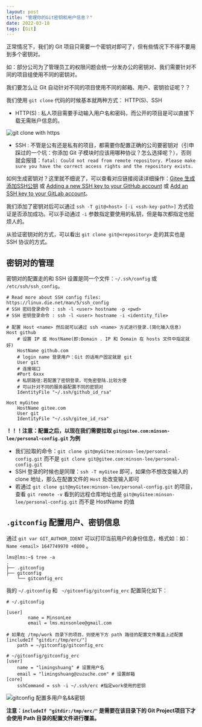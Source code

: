 ```yaml
---
layout: post
title: "管理你的Git密钥和用户信息？"
date: 2022-03-18
tags: [Git]
---
```


正常情况下，我们的 Git 项目只需要一个密钥对即可了，但有些情况下不得不要用到多个密钥对。

如：部分公司为了管理员工的权限问题会统一分发办公的密钥对、我们需要针对不同的项目组使用不同的密钥对。

我们要怎么让 Git 自动针对不同的项目使用不同的邮箱、用户、密钥验证呢？？

我们使用 `git clone` 代码的时候基本就两种方式： HTTP(S)、SSH 

- HTTP(S) : 私人项目需要手动输入用户名和密码，而公开的项目是可以直接下载无需账户信息的。

![git clone with https](https://cdn.jsdelivr.net/gh/MinsonLee/minsonlee.github.io/images/pig/20220320003007.png)

- SSH : 不管是公有还是私有的项目，都需要你配置正确的公司要密钥对（引申踩过的一个坑：你添加 Git 子模块时应该用哪种协议？怎么选择呢？），否则就会报错：`fatal: Could not read from remote repository. Please make sure you have the correct access rights and the repository exists.`

如何生成密钥对？这里就不细说了，可以查看对应链接阅读详细操作：[Gitee 生成添加SSH公钥](https://gitee.com/help/articles/4181) 或 [Adding a new SSH key to your GitHub account](https://docs.github.com/en/authentication/connecting-to-github-with-ssh/adding-a-new-ssh-key-to-your-github-account) 或 [Add an SSH key to your GitLab account](https://docs.gitlab.com/ee/ssh/index.html#add-an-ssh-key-to-your-gitlab-account)。

我们添加了密钥对后可以通过 `ssh -T git@<host> [-i <ssh-key-path>]` 方式验证是否添加成功。可以手动通过 `-i` 参数指定要使用的私钥，但是每次都指定也挺烦人的。

从验证密钥对的方式，可以看出 `git clone git@<repository>` 走的其实也是 SSH 协议的方式。

## 密钥对的管理

密钥对的配置走的和 SSH 设置是同一个文件：`~/.ssh/config` 或 `/etc/ssh/ssh_config`。

```config
# Read more about SSH config files: https://linux.die.net/man/5/ssh_config
# SSH 密码登录命令 : ssh -l <user> hostname -p <pwd>
# SSH 密钥登录命令 : ssh -l <user> hostname -i <identity_file>

# 配置 Host <name> 然后就可以通过 ssh <name> 方式进行登录.(简化输入信息)
Host github
    # 设置 IP 或 HostName(即:Domain . IP 和 Domain 在 hosts 文件中指定就好)
    HostName github.com
    # login name 登录用户：Git 的话用户固定就是 git
    User git
    # 连接端口
    #Port 6xxx
    # 私钥路径:若配置了密钥登录，可免密登陆.比较方便
    # 可以针对不同的服务器配置不同的密钥对
    IdentityFile "~/.ssh/github_id_rsa"

Host myGitee
    HostName gitee.com
    User git
    IdentityFile "~/.ssh/gitee_id_rsa"
```

**！！！注意：配置之后，以现在我们需要拉取 `git@gitee.com:minson-lee/personal-config.git` 为例**
- 我们拉取的命令：`git clone git@myGitee:minson-lee/personal-config.git` 而不是 `git clone git@gitee.com:minson-lee/personal-config.git`
- SSH 登录的时候也是同理：`ssh -T myGitee` 即可，如果你不想改变输入的 clone 地址，那么在配置文件的 `Host` 处改变输入即可
- 若通过 `git clone git@myGitee:minson-lee/personal-config.git` 的项目，查看 `git remote -v` 看到的远程仓库地址也是 `git@myGitee:minson-lee/personal-config.git` 而不是 HostName 的值

## `.gitconfig` 配置用户、密钥信息

通过 `git var GIT_AUTHOR_IDENT` 可以打印当前用户的身份信息，格式如：如：`Name <email> 1647749970 +0800` 。

```shell
lms@lms:~$ tree -a
.
├── .gitconfig
├── gitconfig
    └── gitconfig_erc
```

我的 `~/.gitconfig` 和 ` ~/gitconfig/gitconfig_erc` 配置简化如下：

```.gitconfig
# ~/.gitconfig

[user]
        name = MinsonLee
        email = lms.minsonlee@gmail.com
        
# 如果在 /tmp/work 目录下的项目，则使用下方 path 路径的配置文件覆盖上述配置
[includeIf "gitdir:/tmp/erc/"] 
    path = ~/gitconfig/gitconfig_erc
```

```.gitconfig
# ~/gitconfig/gitconfig_erc
[user]
    name = "limingshuang" # 设置用户名
    email = "limingshuang@zuzuche.com" # 设置邮箱
[core]
    sshCommand = ssh -i ~/.ssh/erc #指定work使用的密钥
```

![gitconfig 配置多用户名&&密钥](https://cdn.jsdelivr.net/gh/MinsonLee/minsonlee.github.io/images/pig/20220320130726.png)

**注意：`includeIf "gitdir:/tmp/erc/"` 是需要在该目录下的 Git Project项目下才会使用 Path 目录的配置文件进行覆盖。**